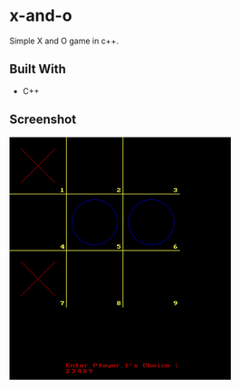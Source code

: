 # x-and-o
Simple X and O game in c++.

## Built With
  * C++
  
## Screenshot
![screenshot](https://github.com/Akkiro45/assets/blob/master/x-and-o/screenshots/screenshot.png)
